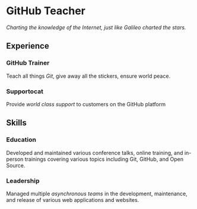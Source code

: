 # GitHub Teacher

*Charting the knowledge of the Internet, just like Galileo charted the stars.*

## Experience

### GitHub Trainer

Teach all things *Git*, give away all the stickers, ensure world peace.

### Supportocat

Provide *world class support* to customers on the GitHub platform

## Skills

### Education

Developed and maintained various conference talks, online training, and in-person trainings covering various topics including Git, GitHub, and Open Source.

### Leadership

Managed multiple *asynchronous teams* in the development, maintenance, and release of various web applications and websites.
